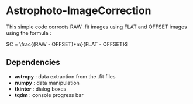 # Astrophoto-ImageCorrection

This simple code corrects RAW .fit images using FLAT and OFFSET images using the formula :

$C = \frac{(RAW - OFFSET)*m}{FLAT - OFFSET}$

## Dependencies

- **astropy** : data extraction from the .fit files
- **numpy** : data manipulation
- **tkinter** : dialog boxes
- **tqdm** : console progress bar